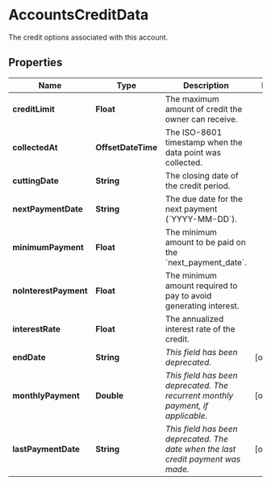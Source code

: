 

# AccountsCreditData

The credit options associated with this account.

## Properties

| Name | Type | Description | Notes |
|------------ | ------------- | ------------- | -------------|
|**creditLimit** | **Float** | The maximum amount of credit the owner can receive. |  |
|**collectedAt** | **OffsetDateTime** | The ISO-8601 timestamp when the data point was collected. |  |
|**cuttingDate** | **String** | The closing date of the credit period. |  |
|**nextPaymentDate** | **String** | The due date for the next payment (&#x60;YYYY-MM-DD&#x60;). |  |
|**minimumPayment** | **Float** | The minimum amount to be paid on the &#x60;next_payment_date&#x60;. |  |
|**noInterestPayment** | **Float** | The minimum amount required to pay to avoid generating interest. |  |
|**interestRate** | **Float** | The annualized interest rate of the credit. |  |
|**endDate** | **String** | *This field has been deprecated.*  |  [optional] |
|**monthlyPayment** | **Double** | *This field has been deprecated.*  *The recurrent monthly payment, if applicable.*  |  [optional] |
|**lastPaymentDate** | **String** | *This field has been deprecated.*   *The date when the last credit payment was made.*  |  [optional] |



